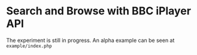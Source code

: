<h1>Search and Browse with BBC iPlayer API</h1>

<p>The experiment is still in progress. An alpha example can be seen at <code>example/index.php</code></p>